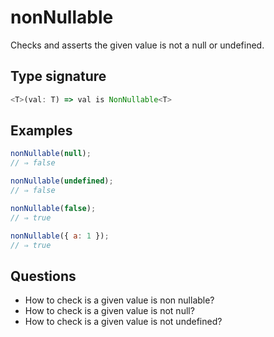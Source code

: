 # nonNullable

Checks and asserts the given value is not a null or undefined.

## Type signature

<!-- prettier-ignore-start -->
```typescript
<T>(val: T) => val is NonNullable<T>
```
<!-- prettier-ignore-end -->

## Examples

<!-- prettier-ignore-start -->
```javascript
nonNullable(null);
// ⇒ false
```

```javascript
nonNullable(undefined);
// ⇒ false
```

```javascript
nonNullable(false);
// ⇒ true
```

```javascript
nonNullable({ a: 1 });
// ⇒ true
```
<!-- prettier-ignore-end -->

## Questions

- How to check is a given value is non nullable?
- How to check is a given value is not null?
- How to check is a given value is not undefined?
